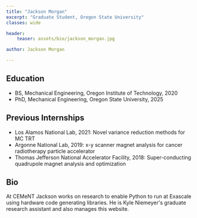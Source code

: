 ```yaml
---
title: "Jackson Morgan"
excerpt: "Graduate Student, Oregon State University"
classes: wide

header:
    teaser: assets/bio/jackson_morgan.jpg

author: Jackson Morgan

---
```

## Education
* BS, Mechanical Engineering, Oregon Institute of Technology, 2020
* PhD, Mechanical Engineering, Oregon State University, 2025

## Previous Internships
* Los Alamos National Lab, 2021: Novel variance reduction methods for MC TRT
* Argonne National Lab, 2019: x-y scanner magnet analysis for cancer radiotherapy particle accelerator
* Thomas Jefferson National Accelerator Facility, 2018: Super-conducting quadrupole magnet analysis and optimization

## Bio
At CEMeNT Jackson works on research to enable Python to run at Exascale using hardware code generating libraries. He is Kyle Niemeyer's graduate research assistant and also manages this website.
